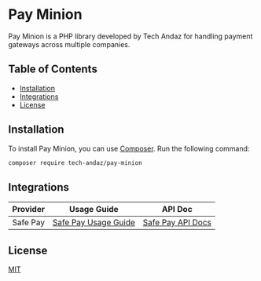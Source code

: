 # Pay Minion

Pay Minion is a PHP library developed by Tech Andaz for handling payment gateways across multiple companies.

## Table of Contents

- [Installation](#installation)
- [Integrations](#integrations)
- [License](#license)

## Installation

To install Pay Minion, you can use [Composer](https://getcomposer.org/). Run the following command:

```bash
composer require tech-andaz/pay-minion
```

## Integrations

| Provider | Usage Guide | API Doc |
| -------- | ------- | ------- |
|Safe Pay|[Safe Pay Usage Guide](src/SafePay/Usage%20Guide%20SafePay.md)| [Safe Pay API Docs](src/SafePay/API%20Document%20-%20SafePay.pdf)|

## License

[MIT](https://choosealicense.com/licenses/mit/)

